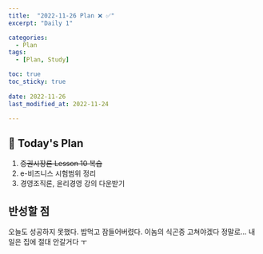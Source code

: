 ```yaml
---
title:  "2022-11-26 Plan ❌ ✅" 
excerpt: "Daily 1"

categories:
  - Plan
tags:
  - [Plan, Study]

toc: true
toc_sticky: true
 
date: 2022-11-26
last_modified_at: 2022-11-24

---
```


## :date: Today's Plan

1. ~~증권시장론 Lesson 10 복습~~
2. e-비즈니스 시험범위 정리
4. 경영조직론, 윤리경영 강의 다운받기

## 반성할 점
오늘도 성공하지 못했다.
밥먹고 잠들어버렸다. 이놈의 식곤증 고쳐야겠다 정말로...
내일은 집에 절대 안갈거다 ㅜ 